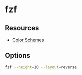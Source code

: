 # fzf

Resources
---

- [Color Schemes](https://github.com/junegunn/fzf/wiki/Color-schemes)

Options
---

```bash
fzf --height=10 --layout=reverse
```

